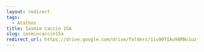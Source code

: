 ```yaml
---
layout: redirect
tags:
  - Atalhos
title: Iasmim Caccin 15A
slug: iasmincaccin15a
redirect_url: https://drive.google.com/drive/folders/1iu90TIAu98RNv1uzj6zy9-9YjV6xGUmN?usp=drive_link
---
```

